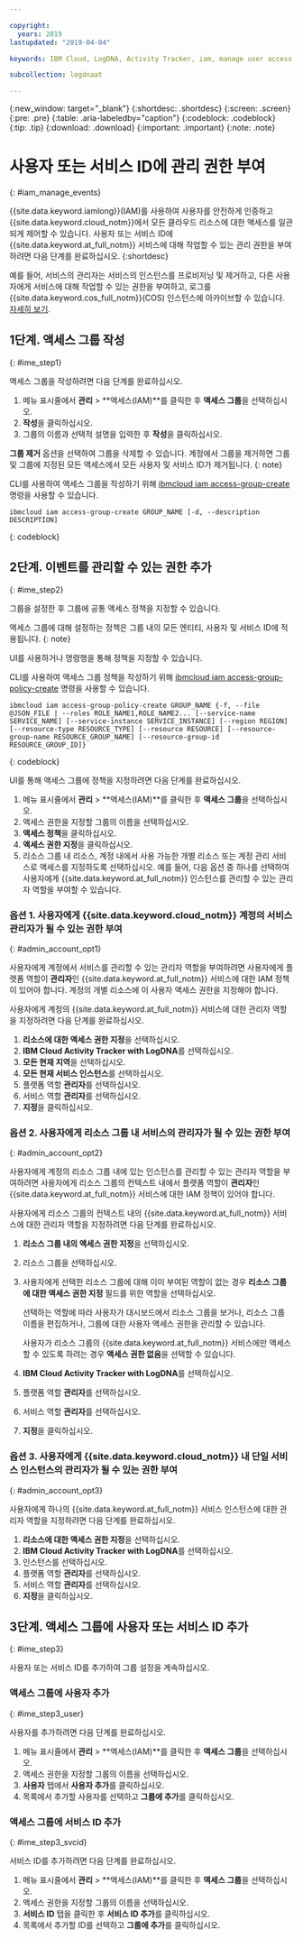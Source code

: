 ```yaml
---

copyright:
  years: 2019
lastupdated: "2019-04-04"

keywords: IBM Cloud, LogDNA, Activity Tracker, iam, manage user access, viewer

subcollection: logdnaat

---
```


{:new_window: target="_blank"}
{:shortdesc: .shortdesc}
{:screen: .screen}
{:pre: .pre}
{:table: .aria-labeledby="caption"}
{:codeblock: .codeblock}
{:tip: .tip}
{:download: .download}
{:important: .important}
{:note: .note}

 
# 사용자 또는 서비스 ID에 관리 권한 부여
{: #iam_manage_events}

{{site.data.keyword.iamlong}}(IAM)를 사용하여 사용자를 안전하게 인증하고 {{site.data.keyword.cloud_notm}}에서 모든 클라우드 리소스에 대한 액세스를 일관되게 제어할 수 있습니다. 사용자 또는 서비스 ID에 {{site.data.keyword.at_full_notm}} 서비스에 대해 작업할 수 있는 관리 권한을 부여하려면 다음 단계를 완료하십시오.
{:shortdesc}

예를 들어, 서비스의 관리자는 서비스의 인스턴스를 프로비저닝 및 제거하고, 다른 사용자에게 서비스에 대해 작업할 수 있는 권한을 부여하고, 로그를 {{site.data.keyword.cos_full_notm}}(COS) 인스턴스에 아카이브할 수 있습니다. [자세히 보기](/docs/services/Activity-Tracker-with-LogDNA?topic=logdnaat-iam#iam).

## 1단계. 액세스 그룹 작성
{: #ime_step1}

액세스 그룹을 작성하려면 다음 단계를 완료하십시오.

1. 메뉴 표시줄에서 **관리** &gt; **액세스(IAM)**를 클릭한 후 **액세스 그룹**을 선택하십시오.
2. **작성**을 클릭하십시오.
3. 그룹의 이름과 선택적 설명을 입력한 후 **작성**을 클릭하십시오.

**그룹 제거** 옵션을 선택하여 그룹을 삭제할 수 있습니다. 계정에서 그룹을 제거하면 그룹 및 그룹에 지정된 모든 액세스에서 모든 사용자 및 서비스 ID가 제거됩니다.
{: note}

CLI를 사용하여 액세스 그룹을 작성하기 위해 [ibmcloud iam access-group-create](/docs/cli/reference/ibmcloud?topic=cloud-cli-ibmcloud_commands_iam#ibmcloud_iam_access_group_create) 명령을 사용할 수 있습니다.
```
ibmcloud iam access-group-create GROUP_NAME [-d, --description DESCRIPTION]
```
{: codeblock}




## 2단계. 이벤트를 관리할 수 있는 권한 추가
{: #ime_step2}

그룹을 설정한 후 그룹에 공통 액세스 정책을 지정할 수 있습니다. 

액세스 그룹에 대해 설정하는 정책은 그룹 내의 모든 엔티티, 사용자 및 서비스 ID에 적용됩니다.
{: note}

UI를 사용하거나 명령행을 통해 정책을 지정할 수 있습니다.

CLI를 사용하여 액세스 그룹 정책을 작성하기 위해 [ibmcloud iam access-group-policy-create](/docs/cli/reference/ibmcloud?topic=cloud-cli-ibmcloud_commands_iam#ibmcloud_iam_access_group_policy_create) 명령을 사용할 수 있습니다.

```
ibmcloud iam access-group-policy-create GROUP_NAME {-f, --file @JSON_FILE | --roles ROLE_NAME1,ROLE_NAME2... [--service-name SERVICE_NAME] [--service-instance SERVICE_INSTANCE] [--region REGION] [--resource-type RESOURCE_TYPE] [--resource RESOURCE] [--resource-group-name RESOURCE_GROUP_NAME] [--resource-group-id RESOURCE_GROUP_ID]}
```
{: codeblock}

UI를 통해 액세스 그룹에 정책을 지정하려면 다음 단계를 완료하십시오.

1. 메뉴 표시줄에서 **관리** &gt; **액세스(IAM)**를 클릭한 후 **액세스 그룹**을 선택하십시오.
2. 액세스 권한을 지정할 그룹의 이름을 선택하십시오. 
3. **액세스 정책**을 클릭하십시오.
4. **액세스 권한 지정**을 클릭하십시오.
5. 리소스 그룹 내 리소스, 계정 내에서 사용 가능한 개별 리소스 또는 계정 관리 서비스로 액세스를 지정하도록 선택하십시오. 예를 들어, 다음 옵션 중 하나를 선택하여 사용자에게 {{site.data.keyword.at_full_notm}} 인스턴스를 관리할 수 있는 관리자 역할을 부여할 수 있습니다.

### 옵션 1. 사용자에게 {{site.data.keyword.cloud_notm}} 계정의 서비스 관리자가 될 수 있는 권한 부여
{: #admin_account_opt1}

사용자에게 계정에서 서비스를 관리할 수 있는 관리자 역할을 부여하려면 사용자에게 플랫폼 역할이 **관리자**인 {{site.data.keyword.at_full_notm}} 서비스에 대한 IAM 정책이 있어야 합니다. 계정의 개별 리소스에 이 사용자 액세스 권한을 지정해야 합니다. 

사용자에게 계정의 {{site.data.keyword.at_full_notm}} 서비스에 대한 관리자 역할을 지정하려면 다음 단계를 완료하십시오. 

1. **리소스에 대한 액세스 권한 지정**을 선택하십시오.
2. **IBM Cloud Activity Tracker with LogDNA**를 선택하십시오.
3. **모든 현재 지역**을 선택하십시오.
4. **모든 현재 서비스 인스턴스**를 선택하십시오.
5. 플랫폼 역할 **관리자**를 선택하십시오.
6. 서비스 역할 **관리자**를 선택하십시오.
7. **지정**을 클릭하십시오.

### 옵션 2. 사용자에게 리소스 그룹 내 서비스의 관리자가 될 수 있는 권한 부여
{: #admin_account_opt2}

사용자에게 계정의 리소스 그룹 내에 있는 인스턴스를 관리할 수 있는 관리자 역할을 부여하려면 사용자에게 리소스 그룹의 컨텍스트 내에서 플랫폼 역할이 **관리자**인 {{site.data.keyword.at_full_notm}} 서비스에 대한 IAM 정책이 있어야 합니다. 

사용자에게 리소스 그룹의 컨텍스트 내의 {{site.data.keyword.at_full_notm}} 서비스에 대한 관리자 역할을 지정하려면 다음 단계를 완료하십시오. 

1. **리소스 그룹 내의 액세스 권한 지정**을 선택하십시오.
2. 리소스 그룹을 선택하십시오.
3. 사용자에게 선택한 리소스 그룹에 대해 이미 부여된 역할이 없는 경우 **리소스 그룹에 대한 액세스 권한 지정** 필드를 위한 역할을 선택하십시오. 

    선택하는 역할에 따라 사용자가 대시보드에서 리소스 그룹을 보거나, 리소스 그룹 이름을 편집하거나, 그룹에 대한 사용자 액세스 권한을 관리할 수 있습니다. 
    
    사용자가 리소스 그룹의 {{site.data.keyword.at_full_notm}} 서비스에만 액세스할 수 있도록 하려는 경우 **액세스 권한 없음**을 선택할 수 있습니다.

4. **IBM Cloud Activity Tracker with LogDNA**를 선택하십시오.
5. 플랫폼 역할 **관리자**를 선택하십시오.
6. 서비스 역할 **관리자**를 선택하십시오.
7. **지정**을 클릭하십시오.

### 옵션 3. 사용자에게 {{site.data.keyword.cloud_notm}} 내 단일 서비스 인스턴스의 관리자가 될 수 있는 권한 부여
{: #admin_account_opt3}

사용자에게 하나의 {{site.data.keyword.at_full_notm}} 서비스 인스턴스에 대한 관리자 역할을 지정하려면 다음 단계를 완료하십시오. 

1. **리소스에 대한 액세스 권한 지정**을 선택하십시오.
2. **IBM Cloud Activity Tracker with LogDNA**를 선택하십시오.
3. 인스턴스를 선택하십시오.
4. 플랫폼 역할 **관리자**를 선택하십시오.
5. 서비스 역할 **관리자**를 선택하십시오.
6. **지정**을 클릭하십시오.



## 3단계. 액세스 그룹에 사용자 또는 서비스 ID 추가
{: #ime_step3}

사용자 또는 서비스 ID를 추가하여 그룹 설정을 계속하십시오.

### 액세스 그룹에 사용자 추가
{: #ime_step3_user}

사용자를 추가하려면 다음 단계를 완료하십시오.

1. 메뉴 표시줄에서 **관리** &gt; **액세스(IAM)**를 클릭한 후 **액세스 그룹**을 선택하십시오.
2. 액세스 권한을 지정할 그룹의 이름을 선택하십시오. 
3. **사용자** 탭에서 **사용자 추가**를 클릭하십시오.
4. 목록에서 추가할 사용자를 선택하고 **그룹에 추가**를 클릭하십시오.


### 액세스 그룹에 서비스 ID 추가
{: #ime_step3_svcid}

서비스 ID를 추가하려면 다음 단계를 완료하십시오.

1. 메뉴 표시줄에서 **관리** &gt; **액세스(IAM)**를 클릭한 후 **액세스 그룹**을 선택하십시오.
2. 액세스 권한을 지정할 그룹의 이름을 선택하십시오. 
3. **서비스 ID** 탭을 클릭한 후 **서비스 ID 추가**를 클릭하십시오.
4. 목록에서 추가할 ID를 선택하고 **그룹에 추가**를 클릭하십시오.




